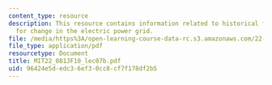 ```yaml
---
content_type: resource
description: This resource contains information related to historical factor and prospects
  for change in the electric power grid.
file: /media/https%3A/open-learning-course-data-rc.s3.amazonaws.com/22-081j-introduction-to-sustainable-energy-fall-2010/96424e5dedc36ef30cc8cf7f178df2b5_MIT22_081JF10_lec07b.pdf
file_type: application/pdf
resourcetype: Document
title: MIT22_081JF10_lec07b.pdf
uid: 96424e5d-edc3-6ef3-0cc8-cf7f178df2b5
---
```

